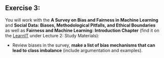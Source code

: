 ## Exercise 3:
You will work with the **A Survey on Bias and Fairness in Machine Learning** and **Social Data: Biases, Methodological Pitfalls, and Ethical Boundaries** as well as **Fairness and Machine Learning: Introduction Chapter** (find it on the [LearnIT](https://learnit.itu.dk/course/view.php?id=3020962) under Lecture 2: Study Materials):

* Review biases in the survey, **make a list of bias mechanisms that can lead to class imbalance** (include argumentation and examples).
